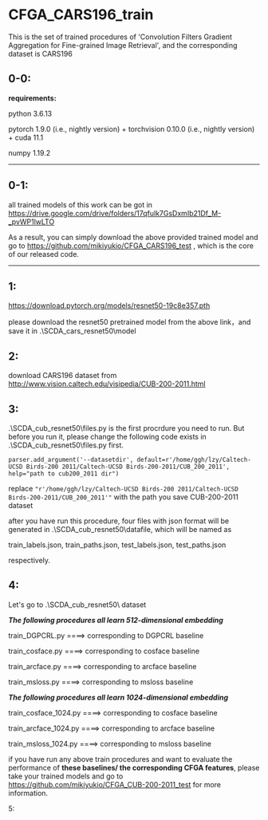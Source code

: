 # CFGA_CARS196_train
This is the set of  trained procedures of 'Convolution Filters Gradient Aggregation for Fine-grained Image Retrieval', and the corresponding dataset is CARS196


0-0:
---------------------------------
**requirements:**

python 3.6.13

pytorch 1.9.0 (i.e., nightly version) + torchvision 0.10.0 (i.e., nightly version) + cuda 11.1

numpy 1.19.2

*********************************************************************************************************************************************************************************
0-1:
---------
all trained models of this work can be got in https://drive.google.com/drive/folders/17qfulk7GsDxmIb21Df_M-_pvWP1lwLTO

As a result, you can simply download the above provided trained model and go to https://github.com/mikiyukio/CFGA_CARS196_test , which is the core of our released code.
********************************************************************************************************************************************
1:
------------------------------------------------
https://download.pytorch.org/models/resnet50-19c8e357.pth

please download the resnet50 pretrained model from the above link，and save it in .\SCDA_cars_resnet50\model

2:
------------------------------------------
download CARS196 dataset from http://www.vision.caltech.edu/visipedia/CUB-200-2011.html

3:
--------------------------------------------------------------------------------
.\SCDA_cub_resnet50\files.py is the first procrdure you need to run. But before you run it, please change the following code exists in .\SCDA_cub_resnet50\files.py first. 

`parser.add_argument('--datasetdir', default=r'/home/ggh/lzy/Caltech-UCSD Birds-200 2011/Caltech-UCSD Birds-200-2011/CUB_200_2011',  help="path to cub200_2011 dir")`


 replace `"r'/home/ggh/lzy/Caltech-UCSD Birds-200 2011/Caltech-UCSD Birds-200-2011/CUB_200_2011'"` with the path you save CUB-200-2011 dataset 

after you have run this procedure, four files with json format will be generated in .\SCDA_cub_resnet50\datafile, which will be named as 

train_labels.json, train_paths.json, test_labels.json, test_paths.json

respectively.

4:
----------------------------------------------------------------------------------
Let's go to .\SCDA_cub_resnet50\ dataset

***The following procedures all learn 512-dimensional embedding***

train_DGPCRL.py ====> corresponding to DGPCRL baseline 

train_cosface.py ====> corresponding to cosface baseline 

train_arcface.py ====> corresponding to arcface baseline 

train_msloss.py ====> corresponding to msloss  baseline 

***The following procedures all learn 1024-dimensional embedding***

train_cosface_1024.py ====> corresponding to cosface baseline 

train_arcface_1024.py ====> corresponding to arcface baseline 

train_msloss_1024.py ====> corresponding to msloss baseline


if you have run any above train procedures and want to evaluate the performance of **these baselines/ the corresponding CFGA features**, please take your trained models and go to https://github.com/mikiyukio/CFGA_CUB-200-2011_test for more information.

5:
